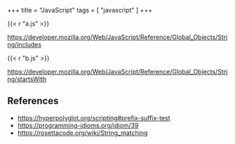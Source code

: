 +++
title = "JavaScript"
tags = [ "javascript" ]
+++

{{< r "a.js" >}}

<https://developer.mozilla.org/Web/JavaScript/Reference/Global_Objects/String/includes>

{{< r "b.js" >}}

<https://developer.mozilla.org/Web/JavaScript/Reference/Global_Objects/String/startsWith>

## References

- <https://hyperpolyglot.org/scripting#prefix-suffix-test>
- <https://programming-idioms.org/idiom/39>
- <https://rosettacode.org/wiki/String_matching>
